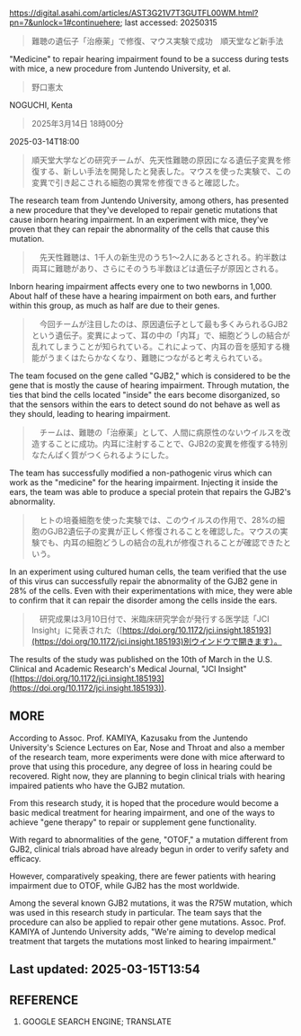https://digital.asahi.com/articles/AST3G21V7T3GUTFL00WM.html?pn=7&unlock=1#continuehere; last accessed: 20250315

> 難聴の遺伝子「治療薬」で修復、マウス実験で成功　順天堂など新手法

"Medicine" to repair hearing impairment found to be a success during tests with mice, a new procedure from Juntendo University, et al.

> 野口憲太

NOGUCHI, Kenta

> 2025年3月14日 18時00分

2025-03-14T18:00

> 順天堂大学などの研究チームが、先天性難聴の原因になる遺伝子変異を修復する、新しい手法を開発したと発表した。マウスを使った実験で、この変異で引き起こされる細胞の異常を修復できると確認した。

The research team from Juntendo University, among others, has presented a new procedure that they've developed to repair genetic mutations that cause inborn hearing impairment. In an experiment with mice, they've proven that they can repair the abnormality of the cells that cause this mutation.

> 　先天性難聴は、1千人の新生児のうち1～2人にあるとされる。約半数は両耳に難聴があり、さらにそのうち半数ほどは遺伝子が原因とされる。

Inborn hearing impairment affects every one to two newborns in 1,000. About half of these have a hearing impairment on both ears, and further within this group, as much as half are due to their genes. 

> 　今回チームが注目したのは、原因遺伝子として最も多くみられるGJB2という遺伝子。変異によって、耳の中の「内耳」で、細胞どうしの結合が乱れてしまうことが知られている。これによって、内耳の音を感知する機能がうまくはたらかなくなり、難聴につながると考えられている。

The team focused on the gene called "GJB2," which is considered to be the gene that is mostly the cause of hearing impairment. Through mutation, the ties that bind the cells located "inside" the ears become disorganized, so that the sensors within the ears to detect sound do not behave as well as they should, leading to hearing impairment.

> 　チームは、難聴の「治療薬」として、人間に病原性のないウイルスを改造することに成功。内耳に注射することで、GJB2の変異を修復する特別なたんぱく質がつくられるようにした。

The team has successfully modified a non-pathogenic virus which can work as the "medicine" for the hearing impairment. Injecting it inside the ears, the team was able to produce a special protein that repairs the GJB2's abnormality.

> 　ヒトの培養細胞を使った実験では、このウイルスの作用で、28%の細胞のGJB2遺伝子の変異が正しく修復されることを確認した。マウスの実験でも、内耳の細胞どうしの結合の乱れが修復されることが確認できたという。

In an experiment using cultured human cells, the team verified that the use of this virus can successfully repair the abnormality of the GJB2 gene in 28% of the cells. Even with their experimentations with mice, they were able to confirm that it can repair the disorder among the cells inside the ears.

> 　研究成果は3月10日付で、米臨床研究学会が発行する医学誌「JCI Insight」に発表された（[https://doi.org/10.1172/jci.insight.185193](https://doi.org/10.1172/jci.insight.185193)別ウインドウで開きます）。

The results of the study was published on the 10th of March in the U.S. Clinical and Academic Research's Medical Journal, "JCI Insight" ([https://doi.org/10.1172/jci.insight.185193](https://doi.org/10.1172/jci.insight.185193)). 

## MORE

According to Assoc. Prof. KAMIYA, Kazusaku from the Juntendo University's Science Lectures on Ear, Nose and Throat and also a member of the research team, more experiments were done with mice afterward to prove that using this procedure, any degree of loss in hearing could be recovered. Right now, they are planning to begin clinical trials with hearing impaired patients who have the GJB2 mutation.

From this research study, it is hoped that the procedure would become a basic medical treatment for hearing impairment, and one of the ways to achieve "gene therapy" to repair or supplement gene functionality.

With regard to abnormalities of the gene, "OTOF," a mutation different from GJB2, clinical trials abroad have already begun in order to verify safety and efficacy.

However, comparatively speaking, there are fewer patients with hearing impairment due to OTOF, while GJB2 has the most worldwide. 

Among the several known GJB2 mutations, it was the R75W mutation, which was used in this research study in particular. The team says that the procedure can also be applied to repair other gene mutations. Assoc. Prof. KAMIYA of Juntendo University adds, "We're aiming to develop medical treatment that targets the mutations most linked to hearing impairment."

## Last updated: 2025-03-15T13:54

## REFERENCE

1) GOOGLE SEARCH ENGINE; TRANSLATE